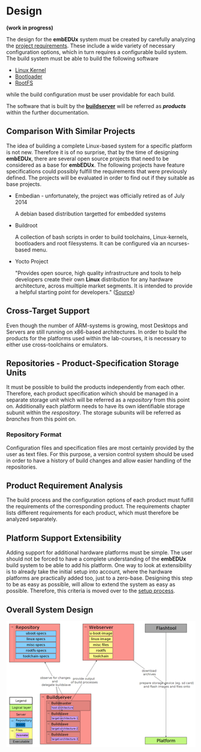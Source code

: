 # Design
**(work in progress)**

The design for the **embEDUx** system must be created by carefully analyzing the
[project requirements](requirements.md). These include a wide variety of
necessary configuration options, which in turn requires a configurable build
system. The build system must be able to build the following software

* [Linux Kernel](design/linux.md)
* [Bootloader](design/bootloader.md)
* [RootFS](design/rootfs.md)

while the build configuration must be user providable for each build.

The software that is built by the **[buildserver](design/buildserver)** will be
referred as ***products*** within the further documentation.

## Comparison With Similar Projects
The idea of building a complete Linux-based system for a specific platform is
not new. Therefore it is of no surprise, that by the time of designing
**embEDUx**, there are several open source projects that need to be considered
as a base for **embEDUx**. The following projects have feature specifications
could possibly fulfill the requirements that were previously defined. The
projects will be evaluated in order to find out if they suitable as base
projects.

* Embedian - unfortunately, the project was officially retired as of July 2014 

    A debian based distribution targetted for embedded systems

* Buildroot

    A collection of bash scripts in order to build toolchains, Linux-kernels,
    bootloaders and root filesystems. It can be configured via an ncurses-based
    menu.

* Yocto Project

    "Provides open source, high quality infrastructure and tools to help
    developers create their own **Linux** distribution for any hardware
    architecture, across muiltiple market segments. It is intended to provide a
    helpful starting point for developers."
    ([Source](https://wiki.yoctoproject.org/wiki/FAQ#What_is_the_Yocto_Project.3F))
    

## Cross-Target Support
Even though the number of ARM-systems is growing, most Desktops and Servers are
still running on x86-based architectures. In order to build the products for the
platforms used within the lab-courses, it is necessary to either use
cross-toolchains or emulators. 

## Repositories - Product-Specification Storage Units
It must be possible to build the products independently from each other.
Therefore, each product specification wihich should be managed in a separate storage
unit which will be referred as a *repository* from this point on. Additionally
each platform needs to have its own identifiable storage subunit within the
*respository*. The storage subunits will be referred as *branches* from this
point on.

### Repository Format
Configuration files and specification files are most certainly provided by the
user as text files. For this purpose, a version control system should be used in
order to have a history of build changes and allow easier handling of the
repositories.

## Product Requirement Analysis
The build process and the configuration options of each product must fulfill the
requirements of the corresponding product. The requirements chapter lists
different requirements for each product, which must therefore be analyzed
separately.


## Platform Support Extensibility 
Adding support for additional hardware platforms must be simple. The user should
not be forced to have a complete understanding of the **embEDUx** build system
to be able to add his platform. One way to look at extensibility is to already
take the initial setup into account, where the hardware platforms are
practically added too, just to a zero-base. Designing this step to be as easy as
possible, will allow to extend the system as easy as possible. Therefore, this
criteria is moved over to the [setup process](setup-process).


## Overall System Design
[![](background/design/img/design.png)](background/design/img/design.png)
